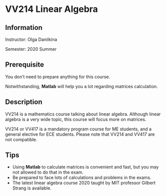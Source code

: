 # VV214 Linear Algebra

## Information

Instructor: Olga Danilkina

Semester: 2020 Summer

## Prerequisite

You don’t need to prepare anything for this course.

Notwithstanding, **Matlab** will help you a lot regarding matrices calculation.

## Description

VV214 is a mathematics course talking about linear algebra. Although linear algebra is a very wide topic, this course will focus more on matrices.

VV214 or VV417 is a mandatory program course for ME students, and a general elective for ECE students. Please note that VV214 and VV417 are not compatible.

## Tips

- Using **Matlab** to calculate matrices is convenient and fast, but you may not allowed to do that in the exam.
- Be prepared to face lots of calculations and problems in the exams.
- The latest linear algebra course 2020 taught by MIT professor Gilbert Strang is available.

 
